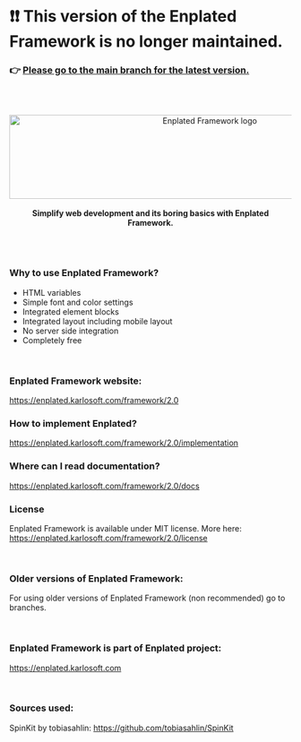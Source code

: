 # ❗️❗️ This version of the Enplated Framework is no longer maintained.

 ### 👉 [Please go to the main branch for the latest version.](https://github.com/K-cermak/Enplated)

<br><br>

<p align="center">
    <a href="https://enplated.karlosoft.com/framework/2.0">
        <img src="https://cdn.karlosoft.com/cdn-data/ks/img/enplated/github/enp-framework.svg" width="700" height="150" alt="Enplated Framework logo">
    </a>
    <br>
        <br>
    <strong> Simplify web development and its boring basics with Enplated Framework.</strong>
</p>

<br/>
<br/>

### Why to use Enplated Framework?
- HTML variables
- Simple font and color settings
- Integrated element blocks
- Integrated layout including mobile layout
- No server side integration
- Completely free

<br/>

### Enplated Framework website:
https://enplated.karlosoft.com/framework/2.0

### How to implement Enplated?
https://enplated.karlosoft.com/framework/2.0/implementation

### Where can I read documentation?
https://enplated.karlosoft.com/framework/2.0/docs

### License
Enplated Framework is available under MIT license. More here: https://enplated.karlosoft.com/framework/2.0/license

<br/>

### Older versions of Enplated Framework:
For using older versions of Enplated Framework (non recommended) go to branches.

<br/>

### Enplated Framework is part of Enplated project:
https://enplated.karlosoft.com


<br/>

### Sources used:
SpinKit by tobiasahlin: https://github.com/tobiasahlin/SpinKit